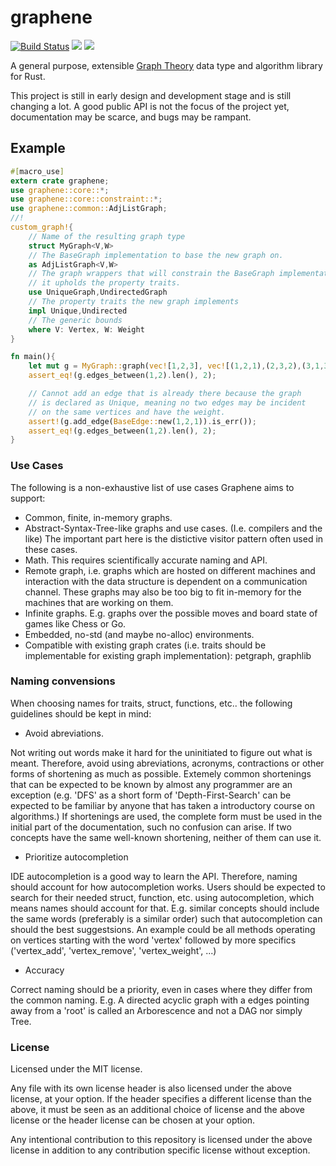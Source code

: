 
# graphene
[![Build Status](https://travis-ci.org/Emoun/graphene.svg?branch=master)](https://travis-ci.org/Emoun/graphene)
[![](http://meritbadge.herokuapp.com/graphene)](https://crates.io/crates/graphene)
[![](https://docs.rs/graphene/badge.svg)](https://docs.rs/graphene)

A general purpose, extensible [Graph Theory](https://en.wikipedia.org/wiki/Graph_theory)
data type and algorithm library for Rust.

This project is still in early design and development stage and is still changing a lot.
A good public API is not the focus of the project yet, documentation may be scarce, and bugs may be rampant.

## Example

```Rust
#[macro_use]
extern crate graphene;
use graphene::core::*;
use graphene::core::constraint::*;
use graphene::common::AdjListGraph;
//!
custom_graph!{
	// Name of the resulting graph type
	struct MyGraph<V,W>
	// The BaseGraph implementation to base the new graph on.
	as AdjListGraph<V,W>
	// The graph wrappers that will constrain the BaseGraph implementation so that
	// it upholds the property traits.
	use UniqueGraph,UndirectedGraph
	// The property traits the new graph implements
	impl Unique,Undirected
	// The generic bounds
	where V: Vertex, W: Weight
}

fn main(){
    let mut g = MyGraph::graph(vec![1,2,3], vec![(1,2,1),(2,3,2),(3,1,3)]).unwrap();
	assert_eq!(g.edges_between(1,2).len(), 2);

	// Cannot add an edge that is already there because the graph
	// is declared as Unique, meaning no two edges may be incident
	// on the same vertices and have the weight.
	assert!(g.add_edge(BaseEdge::new(1,2,1)).is_err());
	assert_eq!(g.edges_between(1,2).len(), 2);
}
```

### Use Cases

The following is a non-exhaustive list of use cases Graphene aims to support:

* Common, finite, in-memory graphs.
* Abstract-Syntax-Tree-like graphs and use cases. (I.e. compilers and the like) The important part here is the distictive visitor pattern often used in these cases.
* Math. This requires scientifically accurate naming and API.
* Remote graph, i.e. graphs which are hosted on different machines and interaction with the data structure is dependent on a communication channel. These graphs may also be too big to fit in-memory for the machines that are working on them.
* Infinite graphs. E.g. graphs over the possible moves and board state of games like Chess or Go.
* Embedded, no-std (and maybe no-alloc) environments.
* Compatible with existing graph crates (i.e. traits should be implementable for existing graph implementation): petgraph, graphlib
 
### Naming convensions

When choosing names for traits, struct, functions, etc.. the following guidelines should be kept in mind:

* Avoid abreviations. 

Not writing out words make it hard for the uninitiated to figure out what is meant.
Therefore, avoid using abreviations, acronyms, contractions or other forms of shortening as much as possible. 
Extemely common shortenings that can be expected to be known by almost any programmer are an exception (e.g. 'DFS' as a short form of 'Depth-First-Search' can be expected to be familiar by anyone that has taken a introductory course on algorithms.)
If shortenings are used, the complete form must be used in the initial part of the documentation, such no confusion can arise.
If two concepts have the same well-known shortening, neither of them can use it. 

* Prioritize autocompletion

IDE autocompletion is a good way to learn the API.
Therefore, naming should account for how autocompletion works.
Users should be expected to search for their needed struct, function, etc. using autocompletion, which means names should account for that.
E.g. similar concepts should include the same words (preferably is a similar order) such that autocompletion can should the best suggestsions.
An example could be all methods operating on vertices starting with the word 'vertex' followed by more specifics ('vertex_add', 'vertex_remove', 'vertex_weight', ...)

* Accuracy

Correct naming should be a priority, even in cases where they differ from the common naming. E.g. A directed acyclic graph with a edges pointing away from a 'root' is called an Arborescence and not a DAG nor simply Tree.



### License

Licensed under the MIT license.

Any file with its own license header is also licensed under the above license, at your option.
If the header specifies a different license than the above, it must be seen as an additional choice of license
and the above license or the header license can be chosen at your option.

Any intentional contribution to this repository is licensed under the above license in addition
to any contribution specific license without exception.





